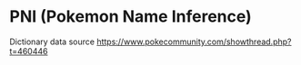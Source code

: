 # PNI (Pokemon Name Inference)


Dictionary data source
https://www.pokecommunity.com/showthread.php?t=460446

